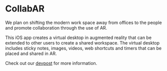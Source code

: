 # CollabAR

We plan on shifting the modern work space away from offices to the people and promote collaboration through the use of AR.

This iOS app creates a virtual desktop in augmented reality that can be extended to other users to create a shared workspace.
The virtual desktop includes sticky notes, images, videos, web shortcuts and timers that can be placed and shared in AR.

Check out our [devpost](https://devpost.com/software/collabar-xdsjky) for more information.
